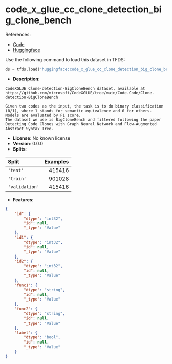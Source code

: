 # code_x_glue_cc_clone_detection_big_clone_bench

References:

*   [Code](https://github.com/huggingface/datasets/blob/master/datasets/code_x_glue_cc_clone_detection_big_clone_bench)
*   [Huggingface](https://huggingface.co/datasets/code_x_glue_cc_clone_detection_big_clone_bench)



Use the following command to load this dataset in TFDS:

```python
ds = tfds.load('huggingface:code_x_glue_cc_clone_detection_big_clone_bench')
```

*   **Description**:

```
CodeXGLUE Clone-detection-BigCloneBench dataset, available at https://github.com/microsoft/CodeXGLUE/tree/main/Code-Code/Clone-detection-BigCloneBench

Given two codes as the input, the task is to do binary classification (0/1), where 1 stands for semantic equivalence and 0 for others. Models are evaluated by F1 score.
The dataset we use is BigCloneBench and filtered following the paper Detecting Code Clones with Graph Neural Network and Flow-Augmented Abstract Syntax Tree.
```

*   **License**: No known license
*   **Version**: 0.0.0
*   **Splits**:

Split  | Examples
:----- | -------:
`'test'` | 415416
`'train'` | 901028
`'validation'` | 415416

*   **Features**:

```json
{
    "id": {
        "dtype": "int32",
        "id": null,
        "_type": "Value"
    },
    "id1": {
        "dtype": "int32",
        "id": null,
        "_type": "Value"
    },
    "id2": {
        "dtype": "int32",
        "id": null,
        "_type": "Value"
    },
    "func1": {
        "dtype": "string",
        "id": null,
        "_type": "Value"
    },
    "func2": {
        "dtype": "string",
        "id": null,
        "_type": "Value"
    },
    "label": {
        "dtype": "bool",
        "id": null,
        "_type": "Value"
    }
}
```


